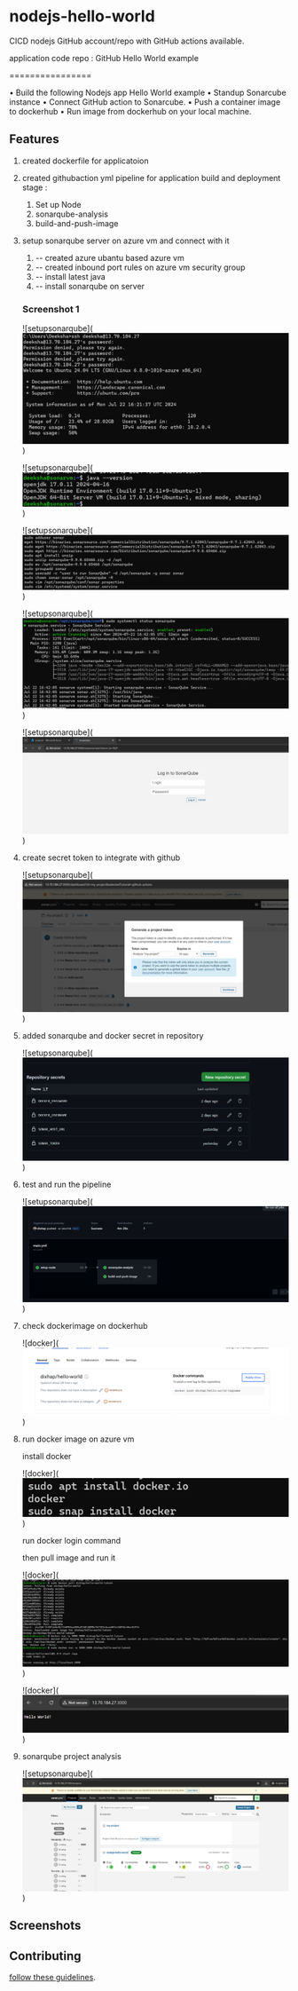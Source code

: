 # nodejs-hello-world
CICD nodejs GitHub account/repo with GitHub actions available.  

application code repo : GitHub Hello World example

================

•	Build the following Nodejs app Hello World example
•	Standup Sonarcube instance
•	Connect GitHub action to Sonarcube.
•	Push a container image to dockerhub
•	Run image from dockerhub on your local machine.


## Features

1. created dockerfile for applicatoion
2. created githubaction yml pipeline for application build and deployment
   stage : 
    1. Set up Node
    2. sonarqube-analysis
    3. build-and-push-image
           
3. setup sonarqube server on azure vm and connect with it 
   1.  -- created azure ubantu based azure vm
   2.  -- created inbound port rules on azure vm security group
   3.  -- install latest java
   4.  -- install sonarqube on server
      
    ### Screenshot 1
    ![setupsonarqube](![alt text](image.png))

    ![setupsonarqube](![alt text](image-2.png))

    ![setupsonarqube](![alt text](image-4.png))

    ![setupsonarqube](![alt text](image-1.png))

    ![setupsonarqube](![alt text](image-5.png))

    
4. create secret token to integrate with github 

   ![setupsonarqube](![alt text](image-6.png))

5. added sonarqube and docker secret in repository 

   ![setupsonarqube](![alt text](image-10.png))

6. test and run the pipeline 

   ![setupsonarqube](![alt text](image-7.png))

7. check dockerimage on dockerhub
   

   ![docker](![alt text](image-8.png))

7. run docker image on azure vm 

   install docker

   ![docker](![alt text](image-3.png)) 

   run docker login command 

   then pull image and run it 

   ![docker](![alt text](image-12.png)) 

   ![docker](![alt text](image-9.png)) 

8. sonarqube project analysis 

   ![setupsonarqube](![alt text](image-11.png)) 

## Screenshots


## Contributing

[follow these guidelines](CONTRIBUTING.md).
